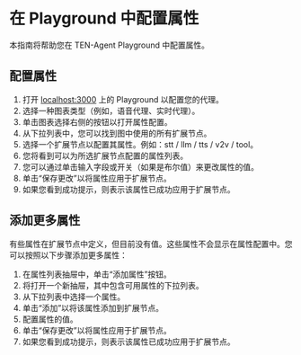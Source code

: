 # 在 Playground 中配置属性

本指南将帮助您在 TEN-Agent Playground 中配置属性。

## 配置属性

1. 打开 [localhost:3000](http://localhost:3000) 上的 Playground 以配置您的代理。
2. 选择一种图表类型（例如，语音代理、实时代理）。
3. 单击图表选择右侧的按钮以打开属性配置。
4. 从下拉列表中，您可以找到图中使用的所有扩展节点。
5. 选择一个扩展节点以配置其属性。例如：stt / llm / tts / v2v / tool。
6. 您将看到可以为所选扩展节点配置的属性列表。
7. 您可以通过单击输入字段或开关（如果是布尔值）来更改属性的值。
8. 单击“保存更改”以将属性应用于扩展节点。
9. 如果您看到成功提示，则表示该属性已成功应用于扩展节点。

## 添加更多属性

有些属性在扩展节点中定义，但目前没有值。这些属性不会显示在属性配置中。您可以按照以下步骤添加更多属性：

1. 在属性列表抽屉中，单击“添加属性”按钮。
2. 将打开一个新抽屉，其中包含可用属性的下拉列表。
3. 从下拉列表中选择一个属性。
4. 单击“添加”以将该属性添加到扩展节点。
5. 配置属性的值。
6. 单击“保存更改”以将属性应用于扩展节点。
7. 如果您看到成功提示，则表示该属性已成功应用于扩展节点。
